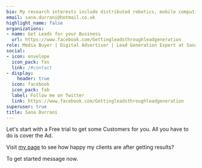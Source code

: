 ```yaml
---
bio: My research interests include distributed robotics, mobile computing and programmable matter.
email: sana.durrani@hotmail.co.uk
highlight_name: false
organizations:
- name: Get Leads for your Business
  url: https://www.facebook.com/Gettingleadsthroughleadgeneration
role: Media Buyer | Digital Advertiser | Lead Generation Expert at Sana Marketing Solutions
social:
- icon: envelope
  icon_pack: fas
  link: /#contact
- display:
    header: true
  icon: facebook
  icon_pack: fab
  label: Follow me on Twitter
  link: https://www.facebook.com/Gettingleadsthroughleadgeneration
superuser: true
title: Sana Durrani
---
```


Let's start with a Free trial to get some Customers for you. All you have to do is cover the Ad.

Visit [my page](https://www.facebook.com/Gettingleadsthroughleadgeneration) to see how happy my clients are after getting results?

To get started message now.


